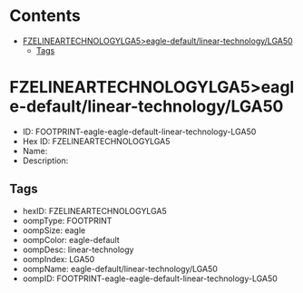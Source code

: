 



Contents
========

* [FZELINEARTECHNOLOGYLGA5>eagle-default/linear-technology/LGA50](#fzelineartechnologylga5eagle-defaultlinear-technologylga50)
	* [Tags](#tags)

# FZELINEARTECHNOLOGYLGA5>eagle-default/linear-technology/LGA50

- ID: FOOTPRINT-eagle-eagle-default-linear-technology-LGA50
- Hex ID: FZELINEARTECHNOLOGYLGA5
- Name: 
- Description: 

## Tags

- hexID: FZELINEARTECHNOLOGYLGA5
- oompType: FOOTPRINT
- oompSize: eagle
- oompColor: eagle-default
- oompDesc: linear-technology
- oompIndex: LGA50
- oompName: eagle-default/linear-technology/LGA50
- oompID: FOOTPRINT-eagle-eagle-default-linear-technology-LGA50
